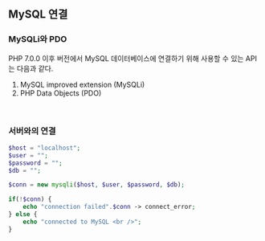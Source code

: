 ## MySQL 연결

### MySQLi와 PDO

PHP 7.0.0 이후 버전에서 MySQL 데이터베이스에 연결하기 위해 사용할 수 있는 API는 다음과 같다. 

1. MySQL improved extension (MySQLi)
2. PHP Data Objects (PDO)

<br />

### 서버와의 연결

```php
$host = "localhost";
$user = "";
$password = "";
$db = "";

$conn = new mysqli($host, $user, $password, $db);

if(!$conn) {
    echo "connection failed".$conn -> connect_error;
} else {
    echo "connected to MySQL <br />";
}
```